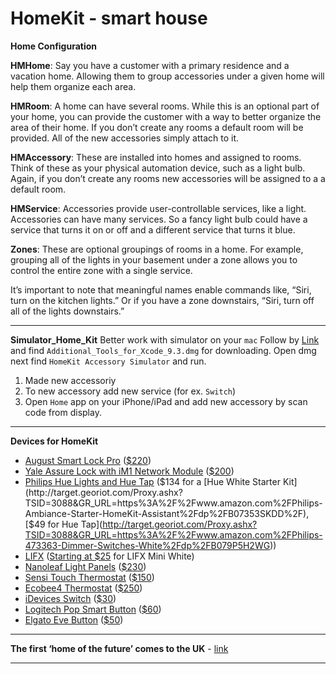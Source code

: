 # HomeKit - smart house

**Home Configuration**

**HMHome**: Say you have a customer with a primary residence and a vacation home. Allowing them to group accessories under a given home will help them organize each area.

**HMRoom**: A home can have several rooms. While this is an optional part of your home, you can provide the customer with a way to better organize the area of their home. If you don’t create any rooms a default room will be provided. All of the new accessories simply attach to it.

**HMAccessory**: These are installed into homes and assigned to rooms. Think of these as your physical automation device, such as a light bulb. Again, if you don’t create any rooms new accessories will be assigned to a a default room.

**HMService**: Accessories provide user-controllable services, like a light. Accessories can have many services. So a fancy light bulb could have a service that turns it on or off and a different service that turns it blue.

**Zones**: These are optional groupings of rooms in a home. For example, grouping all of the lights in your basement under a zone allows you to control the entire zone with a single service.

It’s important to note that meaningful names enable commands like, “Siri, turn on the kitchen lights.” Or if you have a zone downstairs, “Siri, turn off all of the lights downstairs.”
- - - -
**Simulator_Home_Kit** 
Better work with simulator on your `mac`
Follow by [Link](https://developer.apple.com/download/more/?=for%20Xcode) and find `Additional_Tools_for_Xcode_9.3.dmg` for downloading.
Open dmg next find `HomeKit Accessory Simulator` and run.
1. Made new accessoriy
2. To new accessory add new service (for ex. `Switch`)
3. Open `Home` app on your iPhone/iPad and add new accessory by scan code from display.
- - - -
**Devices for HomeKit**

* [August Smart Lock Pro](http://august.com/keyless-entry/) ([$220](http://target.georiot.com/Proxy.ashx?TSID=3088&GR_URL=https%3A%2F%2Fwww.amazon.com%2FAugust-Smart-Lock-Pro-generation%2Fdp%2FB0765JNS2D))
* [Yale Assure Lock with iM1 Network Module](https://www.yalehome.com/en/yale/yalehome/residential/yale-real-living/assure-lock/im1-network-module) ([$200](http://target.georiot.com/Proxy.ashx?TSID=3088&GR_URL=https%3A%2F%2Fwww.amazon.com%2FYale-Assure-Lock-Free-Touchscreen%2Fdp%2FB075RW167K))
* [Philips Hue Lights and Hue Tap](https://www2.meethue.com/en-us/friends-of-hue/apple-homekit) ($134 for a [Hue White Starter Kit](http://target.georiot.com/Proxy.ashx?TSID=3088&GR_URL=https%3A%2F%2Fwww.amazon.com%2FPhilips-Ambiance-Starter-HomeKit-Assistant%2Fdp%2FB07353SKDD%2F), [$49 for Hue Tap](http://target.georiot.com/Proxy.ashx?TSID=3088&GR_URL=https%3A%2F%2Fwww.amazon.com%2FPhilips-473363-Dimmer-Switches-White%2Fdp%2FB079P5H2WG))
* [LIFX](https://www.lifx.com/products/lifx-mini-white) ([Starting at $25](http://target.georiot.com/Proxy.ashx?TSID=3088&GR_URL=https%3A%2F%2Fwww.amazon.com%2Fs%2Fref%3Dnb_sb_noss_2%3Furl%3Dsearch-alias%253Daps%26field-keywords%3DHomeKit%2BLIFX%26rh%3Di%253Aaps%252Ck%253AHomeKit%2BLIFX) for LIFX Mini White)
* [Nanoleaf Light Panels](https://nanoleaf.me/en/consumer-led-lighting/products/smarter-series/nanoleaf-light-panels-smarter-kit/) ([$230](https://www.bestbuy.com/site/nanoleaf-aurora-rhythm-smarter-kit/6039500.p?skuId=6039500))
* [Sensi Touch Thermostat](https://sensicomfort.com/products/touch-thermostat) ([$150](http://target.georiot.com/Proxy.ashx?TSID=3088&GR_URL=https%3A%2F%2Fwww.amazon.com%2FEmerson-Thermostat-Touchscreen-Display-ST75%2Fdp%2FB01N3CEUDH%2F))
* [Ecobee4 Thermostat](https://www.ecobee.com/ecobee4) ([$250](http://target.georiot.com/Proxy.ashx?TSID=3088&GR_URL=https%3A%2F%2Fwww.amazon.com%2Fecobee4-Thermostat-Sensor-Amazon-Built%2Fdp%2FB06W2LQY6L))
* [iDevices Switch](https://store.idevicesinc.com/idevices-switch/) ([$30](http://target.georiot.com/Proxy.ashx?TSID=3088&GR_URL=https%3A%2F%2Fwww.amazon.com%2FiDevices-Switch-Energy-Monitoring-Required%2Fdp%2FB00U31IO3Q))
* [Logitech Pop Smart Button](https://www.logitech.com/en-us/product/pop-smart-button) ([$60](http://target.georiot.com/Proxy.ashx?TSID=3088&GR_URL=https%3A%2F%2Fwww.amazon.com%2FLogitech-Button-One-Touch-Control-Devices%2Fdp%2FB071GR172S))
* [Elgato Eve Button](https://www.elgato.com/en/eve/eve-button) ([$50](http://target.georiot.com/Proxy.ashx?TSID=3088&GR_URL=https%3A%2F%2Fwww.amazon.com%2FElgato-Eve-Button-Connected-technology%2Fdp%2FB0789FGSJ9))
- - - -
**The first ‘home of the future’ comes to the UK** - [link](https://www.propertyinvestortoday.co.uk/breaking-news/2018/3/the-first-home-of-the-future-comes-to-the-uk)
- - - -
